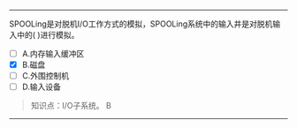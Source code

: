 ---
SPOOLing是对脱机I/O工作方式的模拟，SPOOLing系统中的输入井是对脱机输入中的( )进行模拟。
- [ ] A.内存输入缓冲区 
- [x] B.磁盘 
- [ ] C.外围控制机 
- [ ] D.输入设备

> 知识点：I/O子系统。
> B

---